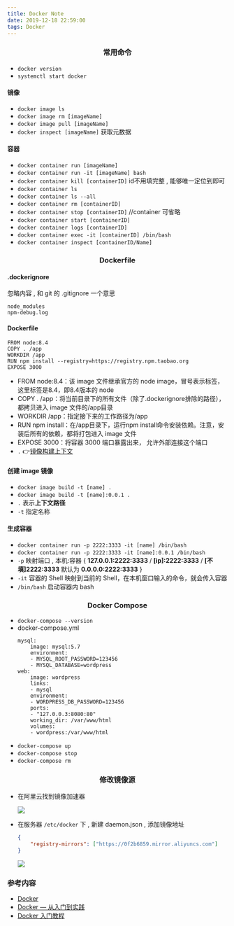```yaml
---
title: Docker Note
date: 2019-12-18 22:59:00
tags: Docker
---
```


### <center>常用命令</center>

- `docker version`
- `systemctl start docker`

#### 镜像
- `docker image ls`
- `docker image rm [imageName]`
- `docker image pull [imageName]`
- `docker inspect [imageName]` 获取元数据

#### 容器
- `docker container run [imageName]`
- `docker container run -it [imageName] bash`
- `docker container kill [containerID]` id不用填完整 , 能够唯一定位到即可
- `docker container ls`
- `docker container ls --all`
- `docker container rm [containerID]`
- `docker container stop [containerID]`  //container 可省略
- `docker container start [containerID]`
- `docker container logs [containerID]`
- `docker container exec -it [containerID] /bin/bash`
- `docker container inspect [containerID/Name]`

<!-- more -->
### <center>Dockerfile</center>

#### .dockerignore 
忽略内容 , 和 git 的 .gitignore 一个意思
```
node_modules
npm-debug.log
```

#### Dockerfile
```
FROM node:8.4
COPY . /app
WORKDIR /app
RUN npm install --registry=https://registry.npm.taobao.org
EXPOSE 3000
```
- FROM node:8.4：该 image 文件继承官方的 node image，冒号表示标签，这里标签是8.4，即8.4版本的 node
- COPY . /app：将当前目录下的所有文件（除了.dockerignore排除的路径），都拷贝进入 image 文件的/app目录
- WORKDIR /app：指定接下来的工作路径为/app
- RUN npm install：在/app目录下，运行npm install命令安装依赖。注意，安装后所有的依赖，都将打包进入 image 文件
- EXPOSE 3000：将容器 3000 端口暴露出来， 允许外部连接这个端口
- `.` 👉[镜像构建上下文](https://yeasy.gitbooks.io/docker_practice/content/image/build.html)

#### 创建 image 镜像

- `docker image build -t [name] .`
- `docker image build -t [name]:0.0.1 .`
- `.` 表示**上下文路径**
- `-t` 指定名称

#### 生成容器

- `docker container run -p 2222:3333 -it [name] /bin/bash`
- `docker container run -p 2222:3333 -it [name]:0.0.1 /bin/bash`
- `-p` 映射端口 , 本机:容器 { **127.0.0.1:2222:3333** / **[ip]:2222:3333** / **[不填]2222:3333** 默认为 **0.0.0.0:2222:3333** } 
- `-it` 容器的 Shell 映射到当前的 Shell，在本机窗口输入的命令，就会传入容器
- `/bin/bash` 启动容器内 bash












### <center>Docker Compose</center>

- `docker-compose --version`
-  docker-compose.yml
    ```
    mysql:
        image: mysql:5.7
        environment:
        - MYSQL_ROOT_PASSWORD=123456
        - MYSQL_DATABASE=wordpress
    web:
        image: wordpress
        links:
        - mysql
        environment:
        - WORDPRESS_DB_PASSWORD=123456
        ports:
        - "127.0.0.3:8080:80"
        working_dir: /var/www/html
        volumes:
        - wordpress:/var/www/html
    ```
- `docker-compose up`
- `docker-compose stop`
- `docker-compose rm`

### <center>修改镜像源</center>

- 在阿里云找到镜像加速器

    ![](/images/DockerNote/01.png)

- 在服务器 `/etc/docker` 下 , 新建 daemon.json , 添加镜像地址

    ```json
    {
        "registry-mirrors": ["https://0f2b6859.mirror.aliyuncs.com"]
    }
    ```

    ![](/images/DockerNote/02.png)

### 参考内容
- [Docker](https://docs.docker.com/get-started/part2/)
- [Docker — 从入门到实践](https://yeasy.gitbooks.io/docker_practice/content/)
- [Docker 入门教程](https://www.ruanyifeng.com/blog/2018/02/docker-tutorial.html)